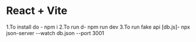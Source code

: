 # React + Vite

1.To install do - npm i
2.To run d- npm run dev
3.To run fake api [db.js]- npx json-server --watch db.json --port 3001 
